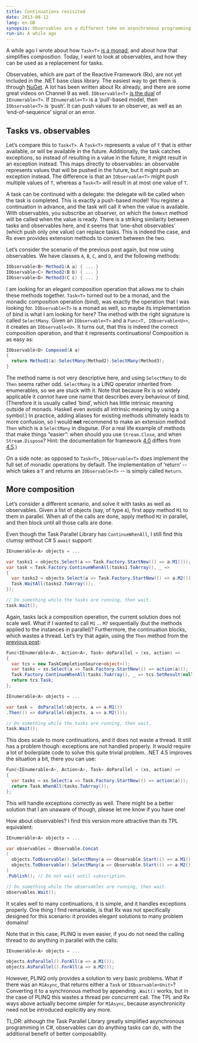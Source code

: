 ```yaml
---
title: Continuations revisited
date: 2013-08-12
lang: en-GB
synopsis: Observables are a different take on asynchronous programming that can be more powerful than tasks for some scenarios.
run-in: A while ago
---
```


A while ago I wrote about how `Task<T>` [is a monad](/2013/05/01/the-task-monad-in-csharp),
and about how that simplifies composition. Today, I want to look at observables,
and how they can be used as a replacement for tasks.

Observables, which are part of the Reactive Framework (Rx), are not yet
included in the .NET base class library. The easiest way to get them is
through [NuGet](https://www.nuget.org/packages/Rx-Main). A lot has been
written about Rx already, and there are some great videos on Channel 9
as well. `IObservable<T>` [is the dual](http://channel9.msdn.com/shows/Going+Deep/E2E-Erik-Meijer-and-Wes-Dyer-Reactive-Framework-Rx-Under-the-Hood-1-of-2/)
of `IEnumerable<T>`. If `IEnumerable<T>` is a ‘pull’-based model, then
`IObservable<T>` is ‘push’. It can push values to an observer, as well as
an ‘end-of-sequence’ signal or an error.

Tasks vs. observables
---------------------
Let’s compare this to `Task<T>`. A `Task<T>` represents a value of `T` that is
either available, or will be available in the future. Additionally, the task
catches exceptions, so instead of resulting in a value in the future, it
might result in an exception instead. This maps directly to observables:
an observable represents values that will be pushed in the future, but
it might push an exception instead. The difference is that an `IObservable<T>`
might push multiple values of `T`, whereas a `Task<T>` will result in at
most one value of `T`.

A task can be continued with a delegate: the delegate will be called when
the task is completed. This is exactly a push-based model! You register
a continuation in advance, and the task will call it when the value is
available. With observables, you subscribe an observer, on which the
`OnNext` method will be called when the value is ready. There is a
striking similarity between tasks and observables here, and it seems
that ‘one-shot observables’ (which push only one value) can replace
tasks. This is indeed the case, and Rx even provides extension methods
to convert between the two.

Let’s consider the scenario of the previous post again, but now using observables.
We have classes `A`, `B`, `C`, and `D`, and the following methods:

```cs
IObservable<B> Method1(A a) { ... }
IObservable<C> Method2(B b) { ... }
IObservable<D> Method3(C c) { ... }
```

I am looking for an elegant composition operation that allows me to chain
these methods together. `Task<T>` turned out to be a monad, and the
monadic composition operation (bind), was exactly the operation that I
was looking for. `IObservable<T>` is a monad as well, so maybe its
implementation of bind is what I am looking for here? The method with
the right signature is called `SelectMany`. Given an `IObservable<T>`
and a `Func<T, IObservable<U>>`, it creates an `IObservable<U>`. It
turns out, that this is indeed the correct composition operation, and
that it represents continuations! Composition is as easy as:

```cs
IObservable<D> Composed(A a)
{
  return Method1(a).SelectMany(Method2).SelectMany(Method3);
}
```

The method name is not very descriptive here, and using `SelectMany` to
do `Then` seems rather odd. `SelectMany` is a LINQ operator inherited
from enumerables, so we are stuck with it. Note that because Rx is so
widely applicable it _cannot_ have one name that describes every
behaviour of bind. (Therefore it is usually called ‘bind’, which has
little intrinsic meaning outside of monads. Haskell even avoids all
intrinsic meaning by using a symbol.) In practice, adding aliases for
existing methods ultimately leads to more confusion, so I would **not**
recommend to make an extension method `Then` which is a `SelectMany` in
disguise. (For a real life example of methods that make things “easier”:
when should you use `Stream.Close`, and when `Stream.Dispose`? Hint: the
documentation for framework [4.0](http://msdn.microsoft.com/en-us/library/system.io.stream.close%28v=vs.100%29.aspx)
differs from [4.5](http://msdn.microsoft.com/en-us/library/system.io.stream.close%28v=vs.110%29.aspx).)

On a side note: as opposed to `Task<T>`, `IObservable<T>` _does_
implement the full set of monadic operations by default. The
implementation of ‘return’ -- which takes a `T` and returns an
`IObservable<T>` -- is simply called `Return`.

More composition
----------------
Let’s consider a different scenario, and solve it with tasks as well as observables.
Given a list of objects (say, of type `A`), first appy method `M1` to them in
parallel. When all of the calls are done, apply method `M2` in parallel,
and then block until all those calls are done.

Even though the Task Parallel Library has `ContinueWhenAll`, I still find this
clumsy without C# 5 `await` support:

```cs
IEnumerable<A> objects = ...

var tasks1 = objects.Select(a => Task.Factory.StartNew(() => a.M1()));
var task = Task.Factory.ContinueWhenAll(tasks1.ToArray(), _ =>
{
  var tasks2 = objects.Select(a => Task.Factory.StartNew(() => a.M2()));
  Task.WaitAll(tasks2.ToArray());
});

// Do something while the tasks are running, then wait.
task.Wait();
```

Again, tasks lack a composition operation, the current solution does not scale
well. What if I wanted to call `M1` ... `M7` sequentially (but the methods applied
to the instances in parallel)? Furthermore, the continuation blocks, which wastes
a thread. Let’s try that again, using the `Then` method from the [previous post](/2013/05/01/the-task-monad-in-csharp):

```cs
Func<IEnumerable<A>, Action<A>, Task> doParallel = (xs, action) =>
{
  var tcs = new TaskCompletionSource<object>();
  var tasks = xs.Select(a => Task.Factory.StartNew(() => action(a)));
  Task.Factory.ContinueWhenAll(tasks.ToArray(), _ => tcs.SetResult(null));
  return tcs.Task;
};

IEnumerable<A> objects = ...

var task =  doParallel(objects, a => a.M1())
.Then(() => doParallel(objects, a => a.M2()));

// Do something while the tasks are running, then wait.
task.Wait();
```

This does scale to more continuations, and it does not waste a thread. It still
has a problem though: exceptions are not handled properly. It would require a lot
of boilerplate code to solve this quite trivial problem. .NET 4.5 improves
the situation a bit, there you can use:

```cs
Func<IEnumerable<A>, Action<A>, Task> doParallel = (xs, action) =>
{
  var tasks = xs.Select(a => Task.Factory.StartNew(() => action(a)));
  return Task.WhenAll(tasks.ToArray());
};
```

This will handle exceptions correctly as well. There might be a better
solution that I am unaware of though, please let me know if you have one!

How about observables? I find this version more attractive than its TPL
equivalent:

```cs
IEnumerable<A> objects = ...

var observables = Observable.Concat
(
  objects.ToObservable().SelectMany(a => Observable.Start(() => a.M1())),
  objects.ToObservable().SelectMany(a => Observable.Start(() => a.M2()))
)
.Publish(); // Do not wait until subscription.

// Do something while the observables are running, then wait.
observables.Wait();
```

It scales well to many continuations, it is simple, and it handles exceptions
properly. One thing I find remarkable, is that Rx was not specifically designed
for this scenario: it provides elegant solutions to many problem domains!

Note that in this case, PLINQ is even easier, if you do not need the
calling thread to do anything in parallel with the calls:

```cs
IEnumerable<A> objects = ...

objects.AsParallel().ForAll(a => a.M1());
objects.AsParallel().ForAll(a => a.M2());
```

However, PLINQ only provides a solution to very basic problems. What if there
was an `M1Async`, that returns either a `Task` or `IObservable<Unit>`? Converting
it to a synchronous method by appending `.Wait()` works, but in the case of
PLINQ this wastes a thread per concurrent call. The TPL and Rx ways above
actually become simpler for `M1Async`, because asynchronicity need not be
introduced explicitly any more.

TL;DR: although the Task Parallel Library greatly simplified asynchronous
programming in C#, observables can do anything tasks can do, with the additional
benefit of better composability.

